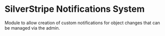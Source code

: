 # SilverStripe Notifications System

Module to allow creation of custom notifications for object
changes that can be managed via the admin.